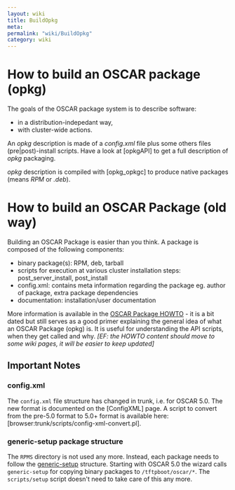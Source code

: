 ```yaml
---
layout: wiki
title: BuildOpkg
meta: 
permalink: "wiki/BuildOpkg"
category: wiki
---
```

<!-- Name: BuildOpkg -->
<!-- Version: 5 -->
<!-- Author: jparpail -->

# How to build an OSCAR package (opkg)

The goals of the OSCAR package system is to describe software:
 * in a distribution-indepedant way,
 * with cluster-wide actions.

An _opkg_ description is made of a _config.xml_ file plus some others files (pre|post)-install scripts. Have a look at [opkgAPI] to get a full description of _opkg_ packaging.

_opkg_ description is compiled with [opkg_opkgc] to produce native packages (means _RPM_ or _.deb_).

# How to build an OSCAR Package (old way)

Building an OSCAR Package is easier than you think.  A package is composed of the following components:

 * binary package(s): RPM, deb, tarball
 * scripts for execution at various cluster installation steps: post_server_install, post_install
 * config.xml: contains meta information regarding the package eg. author of package, extra package dependencies
 * documentation: installation/user documentation

More information is available in the [OSCAR Package HOWTO](http://oscar.openclustergroup.org/public/docs/devel/oscarpkg-howto_22jan04.pdf) - it is a bit dated but still serves as a good primer explaining the general idea of what an OSCAR Package (opkg) is. It is useful for understanding the API scripts, when they get called and why.
_[EF: the HOWTO content should move to some wiki pages, it will be easier to keep updated]_


## __Important Notes__

### config.xml
The `config.xml` file structure has changed in trunk, i.e. for OSCAR 5.0. The new format is documented on the [ConfigXML] page.  A script to convert from the pre-5.0 format to 5.0+ format is available here: [browser:trunk/scripts/config-xml-convert.pl].

### generic-setup package structure
The `RPMS` directory is not used any more. Instead, each package needs to follow the [generic-setup](GenericSetup) structure. Starting with OSCAR 5.0 the wizard calls `generic-setup` for copying binary packages to `/tftpboot/oscar/*`. The `scripts/setup` script doesn't need to take care of this any more.
